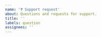 ```yaml
---
name: '❓ Support request'
about: Questions and requests for support.
title: ''
labels: question
assignees: ''
---
```


<!--
Love Fuse.js? Please consider supporting:

👉https://github.com/sponsors/krisk
👉https://www.patreon.com/krisk
👉https://www.paypal.com/paypalme2/kirorisk
-->
